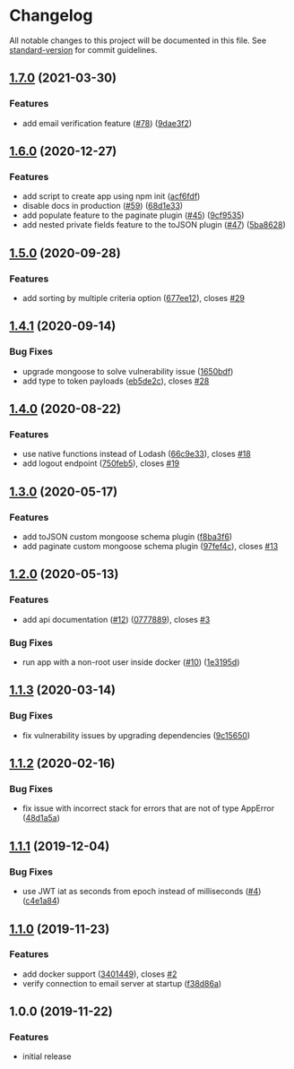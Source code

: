 # Changelog

All notable changes to this project will be documented in this file. See [standard-version](https://github.com/conventional-changelog/standard-version) for commit guidelines.

## [1.7.0](https://github.com/tahirabbas11/node-express-boilerplate/compare/v1.6.0...v1.7.0) (2021-03-30)

### Features

- add email verification feature ([#78](https://github.com/tahirabbas11/node-express-boilerplate/pull/78)) ([9dae3f2](https://github.com/tahirabbas11/node-express-boilerplate/commit/9dae3f27df371103b6a9f96924980d2d8d7ba14e))

## [1.6.0](https://github.com/tahirabbas11/node-express-boilerplate/compare/v1.5.0...v1.6.0) (2020-12-27)

### Features

- add script to create app using npm init ([acf6fdf](https://github.com/tahirabbas11/node-express-boilerplate/commit/acf6fdfd105bba476efb171f8cd92d752ecad691))
- disable docs in production ([#59](https://github.com/tahirabbas11/node-express-boilerplate/pull/59)) ([68d1e33](https://github.com/tahirabbas11/node-express-boilerplate/commit/68d1e33194c46df93fc99d6e65ecf5feeecd354b))
- add populate feature to the paginate plugin ([#45](https://github.com/tahirabbas11/node-express-boilerplate/pull/45)) ([9cf9535](https://github.com/tahirabbas11/node-express-boilerplate/commit/9cf953553556bc5060821dc630a2d2d5e12da37f))
- add nested private fields feature to the toJSON plugin ([#47](https://github.com/tahirabbas11/node-express-boilerplate/pull/47)) ([5ba8628](https://github.com/tahirabbas11/node-express-boilerplate/commit/5ba8628ea18ffc90d39f0b8bb1241bebdb6cf675))

## [1.5.0](https://github.com/tahirabbas11/node-express-boilerplate/compare/v1.4.1...v1.5.0) (2020-09-28)

### Features

- add sorting by multiple criteria option ([677ee12](https://github.com/tahirabbas11/node-express-boilerplate/commit/677ee12808ba1cf02e422498ae464159345dc76f)), closes [#29](https://github.com/tahirabbas11/node-express-boilerplate/issues/29)

## [1.4.1](https://github.com/tahirabbas11/node-express-boilerplate/compare/v1.4.0...v1.4.1) (2020-09-14)

### Bug Fixes

- upgrade mongoose to solve vulnerability issue ([1650bdf](https://github.com/tahirabbas11/node-express-boilerplate/commit/1650bdf1bf36ce13597c0ed3503c7b4abef01ee5))
- add type to token payloads ([eb5de2c](https://github.com/tahirabbas11/node-express-boilerplate/commit/eb5de2c7523ac166ca933bff83ef1e87274f3478)), closes [#28](https://github.com/tahirabbas11/node-express-boilerplate/issues/28)

## [1.4.0](https://github.com/tahirabbas11/node-express-boilerplate/compare/v1.3.0...v1.4.0) (2020-08-22)

### Features

- use native functions instead of Lodash ([66c9e33](https://github.com/tahirabbas11/node-express-boilerplate/commit/66c9e33d65c88989634fc485e89b396645670730)), closes [#18](https://github.com/tahirabbas11/node-express-boilerplate/issues/18)
- add logout endpoint ([750feb5](https://github.com/tahirabbas11/node-express-boilerplate/commit/750feb5b1ddadb4da6742b445cdb1112a615ace4)), closes [#19](https://github.com/tahirabbas11/node-express-boilerplate/issues/19)

## [1.3.0](https://github.com/tahirabbas11/node-express-boilerplate/compare/v1.2.0...v1.3.0) (2020-05-17)

### Features

- add toJSON custom mongoose schema plugin ([f8ba3f6](https://github.com/tahirabbas11/node-express-boilerplate/commit/f8ba3f619ac42f2030c358fb44095b72fb37013b))
- add paginate custom mongoose schema plugin ([97fef4c](https://github.com/tahirabbas11/node-express-boilerplate/commit/97fef4cac91c86e4d33e9010705775fa9f160e96)), closes [#13](https://github.com/tahirabbas11/node-express-boilerplate/issues/13)

## [1.2.0](https://github.com/tahirabbas11/node-express-boilerplate/compare/v1.1.3...v1.2.0) (2020-05-13)

### Features

- add api documentation ([#12](https://github.com/tahirabbas11/node-express-boilerplate/pull/12)) ([0777889](https://github.com/tahirabbas11/node-express-boilerplate/commit/07778894b706ef94e35f87046db112b39b58316c)), closes [#3](https://github.com/tahirabbas11/node-express-boilerplate/issues/3)

### Bug Fixes

- run app with a non-root user inside docker ([#10](https://github.com/tahirabbas11/node-express-boilerplate/pull/10)) ([1e3195d](https://github.com/tahirabbas11/node-express-boilerplate/commit/1e3195d547510d51804028d4ab447cbc53372e48))

## [1.1.3](https://github.com/tahirabbas11/node-express-boilerplate/compare/v1.1.2...v1.1.3) (2020-03-14)

### Bug Fixes

- fix vulnerability issues by upgrading dependencies ([9c15650](https://github.com/tahirabbas11/node-express-boilerplate/commit/9c15650acfb0d991b621abc60ba534c904fd3fd1))

## [1.1.2](https://github.com/tahirabbas11/node-express-boilerplate/compare/v1.1.1...v1.1.2) (2020-02-16)

### Bug Fixes

- fix issue with incorrect stack for errors that are not of type AppError ([48d1a5a](https://github.com/tahirabbas11/node-express-boilerplate/commit/48d1a5ada5e5fe0975a17b521d3d7a6e1f4cab3b))

## [1.1.1](https://github.com/tahirabbas11/node-express-boilerplate/compare/v1.1.0...v1.1.1) (2019-12-04)

### Bug Fixes

- use JWT iat as seconds from epoch instead of milliseconds ([#4](https://github.com/tahirabbas11/node-express-boilerplate/pull/4)) ([c4e1a84](https://github.com/tahirabbas11/node-express-boilerplate/commit/c4e1a8487c6d41cc20944a081a13a2a1990de0cd))

## [1.1.0](https://github.com/tahirabbas11/node-express-boilerplate/compare/v1.0.0...v1.1.0) (2019-11-23)

### Features

- add docker support ([3401449](https://github.com/tahirabbas11/node-express-boilerplate/commit/340144979cf5e84abb047a891a0b908b01af3645)), closes [#2](https://github.com/tahirabbas11/node-express-boilerplate/issues/2)
- verify connection to email server at startup ([f38d86a](https://github.com/tahirabbas11/node-express-boilerplate/commit/f38d86a181f1816d720e009aa94619e25ef4bf93))

## 1.0.0 (2019-11-22)

### Features

- initial release
